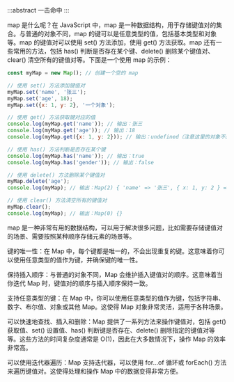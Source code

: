 :::abstract
一击命中
:::

map 是什么呢？在 JavaScript 中，map 是一种数据结构，用于存储键值对的集合。与普通的对象不同，map 的键可以是任意类型的值，包括基本类型和对象等。map 的键值对可以使用 set() 方法添加，使用 get() 方法获取。map 还有一些常用的方法，包括 has() 判断是否存在某个键、delete() 删除某个键值对、clear() 清空所有的键值对等。下面是一个使用 map 的示例：

```javascript
const myMap = new Map(); // 创建一个空的 map

// 使用 set() 方法添加键值对
myMap.set('name', '张三');
myMap.set('age', 18);
myMap.set({x: 1, y: 2}, '一个对象');

// 使用 get() 方法获取键对应的值
console.log(myMap.get('name')); // 输出：张三
console.log(myMap.get('age')); // 输出：18
console.log(myMap.get({x: 1, y: 2})); // 输出：undefined（注意这里的对象不是同一个对象）

// 使用 has() 方法判断是否存在某个键
console.log(myMap.has('name')); // 输出：true
console.log(myMap.has('gender')); // 输出：false

// 使用 delete() 方法删除某个键值对
myMap.delete('age');
console.log(myMap); // 输出：Map(2) { 'name' => '张三', { x: 1, y: 2 } => '一个对象' }

// 使用 clear() 方法清空所有的键值对
myMap.clear();
console.log(myMap); // 输出：Map(0) {}
```

map 是一种非常有用的数据结构，可以用于解决很多问题，比如需要存储键值对的场景、需要按照某种顺序存储元素的场景等。

键的唯一性：在 Map 中，每个键都是唯一的，不会出现重复的键。这意味着你可以使用任意类型的值作为键，并确保键的唯一性。

保持插入顺序：与普通的对象不同，Map 会维护插入键值对的顺序。这意味着当你迭代 Map 时，键值对的顺序与插入顺序保持一致。

支持任意类型的键：在 Map 中，你可以使用任意类型的值作为键，包括字符串、数字、布尔值、对象或其他 Map。这使得 Map 对象非常灵活，适用于各种场景。

可以快速地查找、插入和删除：Map 提供了一系列方法来操作键值对，包括 get() 获取值、set() 设置值、has() 判断键是否存在、delete() 删除指定的键值对等等。这些方法的时间复杂度通常是 O(1)，因此在大多数情况下，操作 Map 的效率非常高。

可以使用迭代器遍历：Map 支持迭代器，可以使用 for...of 循环或 forEach() 方法来遍历键值对。这使得处理和操作 Map 中的数据变得非常方便。